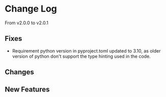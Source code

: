 # Change Log

From v2.0.0 to v2.0.1

## Fixes
- Requirement python version in pyproject.toml updated to 3.10, as older version of python don't support the type hinting used in the code.

## Changes

## New Features

